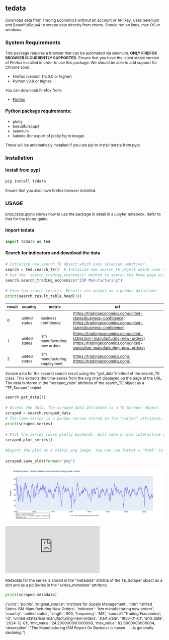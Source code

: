 <style>
    p {font-size: 12px}
    li {font-size: 12px}
    figcaption {font-size: 12px}
    table {font-size: 12px}
</style>

## tedata

Download data from Trading Economics without an account or API key. Uses Selenium and BeautifulSoup4 to scrape data directly from charts. Should run on linux, mac OS or windows.

### System Requirements

This package requires a browser that can be automated via selenium. **ONLY FIREFOX BROWSER IS CURRENTLY SUPPORTED**. Ensure that you have the latest stable version of Firefox installed in order to use this package. We should be able to add support for Chrome soon.

- Firefox (version 115.0.0 or higher)
- Python v3.9 or higher.

You can download Firefox from:

- [Firefox](https://www.mozilla.org/firefox/new/)

#### Python package requirements:

- plotly
- beautifulsoup4
- selenium
- kaleido (for export of plotly fig to image)

These will be automaticaly installed if you use pip to install tedata from pypi.

### Installation

#### Install from pypi

```bash
pip install tedata
```

Ensure that you also have firefox browser installed.

### USAGE

prod_tests.ipynb shows how to use the package in detail in a jupyter notebook. Refer to that for the better guide.

#### Import tedata

```python
import tedata as ted
```

#### Search for indicators and download the data

```python
# Intialize new search_TE object which uses selenium.webdriver.
search = ted.search_TE()  # Intialize new search_TE object which uses selenium.
# Use the 'search_trading_economics' method to search the home page using the search bar.
search.search_trading_economics("ISM Manufacturing") 

# View top search results. Results are output as a pandas dataframe.
print(search.result_table.head(3))
```

| result | country | metric | url |
|--------|---------|---------|-----|
| 0 | united states | business confidence | [https://tradingeconomics.com/united-states/business-confidence](https://tradingeconomics.com/united-states/business-confidence) |
| 1 | united states | ism manufacturing new orders | [https://tradingeconomics.com/united-states/ism-manufacturing-new-orders](https://tradingeconomics.com/united-states/ism-manufacturing-new-orders) |
| 2 | united states | ism manufacturing employment | [https://tradingeconomics.com/](https://tradingeconomics.com/) |

Scrape data for the second search result using the "get_data"method of the search_TE class. This extracts the time-series from the svg chart displayed on the page at the URL. The data is stored in the "scraped_data" attribute of the search_TE object as a "TE_Scraper" object.

```python
search.get_data(1)

# Access the data. The scraped_data attribute is a TE_Scraper object
scraped = search.scraped_data
# The time-series is a pandas series stored in the "series" attribute.
print(scraped.series)

# Plot the series (uses plotly backend). Will make a nice interactive chart in a jupyter notebook. 
scraped.plot_series()

#Export the plot as a static png image. You can use format = "html" to export an interactive chart.

scraped.save_plot(format="png")
```
![Static plot](docs/ISM_Manufacturing.png)

![Interactive plot](https://github.com/HelloThereMatey/tedata/blob/main/docs/ISM_Manufacturing.html)

<!-- # For GitHub Pages setup (in repo root)
#[View Interactive Plot](https://username.github.io/tedata/example_plot.html) -->

Metadata for the series is stored in the "metadata" attribte of the TE_Scraper object as a dict and as a pd.Series in the "series_metadata" attribute.

```python
print(scraped.metadata)
```

{'units': 'points',
 'original_source': 'Institute for Supply Management',
 'title': 'United States ISM Manufacturing New Orders',
 'indicator': 'ism manufacturing new orders',
 'country': 'united states',
 'length': 900,
 'frequency': 'MS',
 'source': 'Trading Economics',
 'id': 'united-states/ism-manufacturing-new-orders',
 'start_date': '1950-01-01',
 'end_date': '2024-12-01',
 'min_value': 24.200000000000998,
 'max_value': 82.6000000000004,
 'description': "The Manufacturing ISM Report On Business is based... ...is generally declining."}


